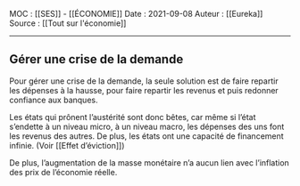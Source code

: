 MOC : [[SES]] - [[ÉCONOMIE]]
Date : 2021-09-08
Auteur : [[Eureka]]
Source : [[Tout sur l'économie]]
***

## Gérer une crise de la demande
Pour gérer une crise de la demande, la seule solution est de faire repartir les dépenses à la hausse, pour faire repartir les revenus et puis redonner confiance aux banques. 

Les états qui prônent l’austérité sont donc bêtes, car même si l’état s’endette à un niveau micro, à un niveau macro, les dépenses des uns font les revenus des autres. De plus, les états ont une capacité de financement infinie. (Voir [[Effet d’éviction]])

De plus, l’augmentation de la masse monétaire n’a aucun lien avec l’inflation des prix de l’économie réelle.
